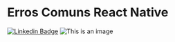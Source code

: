 # Erros Comuns React Native
[![Linkedin Badge](https://img.shields.io/badge/-LinkedIn-blue?style=flat-square&logo=Linkedin&logoColor=white&link=https://www.linkedin.com/in/lucas-pereira-5280b9206/)](https://www.linkedin.com/in/lucas-pereira-5280b9206/)
![This is an image](https://github.com/LucasPereira9/Erros-Comuns-React-Native/blob/main/assets/react-native.jpg)   
